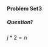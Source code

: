 <script type="text/javascript" src="http://cdn.mathjax.org/mathjax/latest/MathJax.js?config=default"></script>
#### Problem Set3

##### Question1

$j*2 = n$
